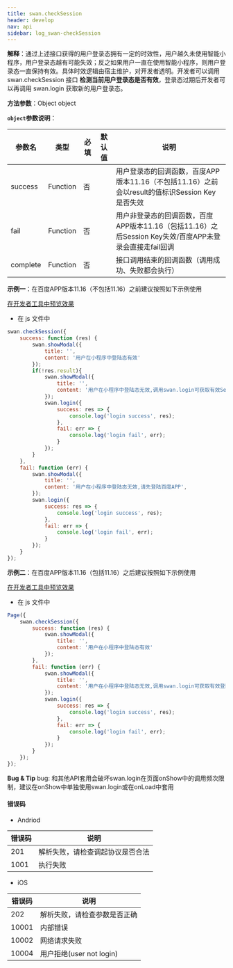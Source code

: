 ```yaml
---
title: swan.checkSession
header: develop
nav: api
sidebar: log_swan-checkSession
---
```


 

**解释**：通过上述接口获得的用户登录态拥有一定的时效性，用户越久未使用智能小程序，用户登录态越有可能失效；反之如果用户一直在使用智能小程序，则用户登录态一直保持有效。具体时效逻辑由宿主维护，对开发者透明。开发者可以调用 swan.checkSession 接口 **检测当前用户登录态是否有效**，登录态过期后开发者可以再调用 swan.login 获取新的用户登录态。

**方法参数**：Object object

**`object`参数说明**：

|参数名 |类型  |必填 | 默认值 |说明|
|---- | ---- | ---- | ----|----|
|success |Function  |  否 |  |  用户登录态的回调函数，百度APP版本11.16（不包括11.16）之前会以result的值标识Session Key是否失效|
|fail  |  Function |   否 |  |  用户非登录态的回调函数，百度APP版本11.16（包括11.16）之后Session Key失效/百度APP未登录会直接走fail回调|
|complete |   Function |   否  |   |接口调用结束的回调函数（调用成功、失败都会执行）|

**示例一**：在百度APP版本11.16（不包括11.16）之前建议按照如下示例使用

<a href="swanide://fragment/2a052b4283fb1e23d02a69dae170f1331572274389729" title="在开发者工具中预览效果" target="_self">在开发者工具中预览效果</a>

* 在 js 文件中

```js
swan.checkSession({
    success: function (res) {
        swan.showModal({
            title: '',
            content: '用户在小程序中登陆态有效'
        });
        if(!res.result){
            swan.showModal({
                title: '',
                content: '用户在小程序中登陆态无效,调用swan.login可获取有效Session Key',
            });
            swan.login({
                success: res => {
                    console.log('login success', res);
                },
                fail: err => {
                    console.log('login fail', err);
                }
            });
        }
    },
    fail: function (err) {
        swan.showModal({
            title: '',
            content: '用户在小程序中登陆态无效,请先登陆百度APP',
        });
        swan.login({
            success: res => {
                console.log('login success', res);
            },
            fail: err => {
                console.log('login fail', err);
            }
        });
    }
});
```

**示例二**：在百度APP版本11.16（包括11.16）之后建议按照如下示例使用

<a href="swanide://fragment/3bf18e6a967cec2a94c8ae9ee93d78cd1572274602042" title="在开发者工具中预览效果" target="_self">在开发者工具中预览效果</a>

* 在 js 文件中

```js
Page({
    swan.checkSession({
        success: function (res) {
            swan.showModal({
                title: '',
                content: '用户在小程序中登陆态有效'
            });
        },
        fail: function (err) {
            swan.showModal({
                title: '',
                content: '用户在小程序中登陆态无效,调用swan.login可获取有效登陆态',
            });
            swan.login({
                success: res => {
                    console.log('login success', res);
                },
                fail: err => {
                    console.log('login fail', err);
                }
            });
        }
    });
});

```
**Bug & Tip**
bug: 和其他API套用会破坏swan.login在页面onShow中的调用频次限制，建议在onShow中单独使用swan.login或在onLoad中套用
#### 错误码
* Andriod

|错误码|说明|
|--|--|
|201|解析失败，请检查调起协议是否合法|
|1001|执行失败|

* iOS

|错误码|说明|
|--|--|
|202|解析失败，请检查参数是否正确|
|10001|内部错误  |
|10002|网络请求失败|
|10004|用户拒绝(user not login)|



